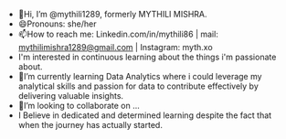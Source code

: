 - 👋Hi, I’m @mythili1289, formerly MYTHILI MISHRA.
- 😄Pronouns: she/her
- 📫How to reach me: Linkedin.com/in/mythili86 | mail: mythilimishra1289@gmail.com | Instagram: myth.xo
-    I'm interested in continuous learning about the things i'm passionate about.
- 🌱I’m currently learning Data Analytics where i could leverage my analytical skills and passion for data to contribute effectively by delivering valuable insights.          
- 💞️I’m looking to collaborate on ...
- I Believe in dedicated and determined learning despite the fact that when the journey has actually started.
  

